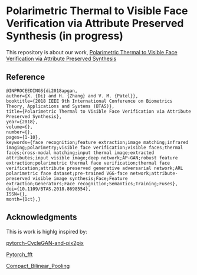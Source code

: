 # Polarimetric Thermal to Visible Face Verification via Attribute Preserved Synthesis (in progress)
This repository is about our work, [Polarimetric Thermal to Visible Face Verification via Attribute Preserved Synthesis](https://arxiv.org/abs/1901.00889)

## Reference
```
@INPROCEEDINGS{di2018apgan,
author={X. {Di} and H. {Zhang} and V. M. {Patel}},
booktitle={2018 IEEE 9th International Conference on Biometrics Theory, Applications and Systems (BTAS)},
title={Polarimetric Thermal to Visible Face Verification via Attribute Preserved Synthesis},
year={2018},
volume={},
number={},
pages={1-10},
keywords={face recognition;feature extraction;image matching;infrared imaging;polarimetry;visible face verification;visible faces;thermal faces;cross-modal matching;input thermal image;extracted attributes;input visible image;deep network;AP-GAN;robust feature extraction;polarimetric thermal face verification;thermal face verification;attribute preserved generative adversarial network;ARL polarimetric face dataset;pre-trained VGG-face network;attribute-preserved visible image synthesis;Face;Feature extraction;Generators;Face recognition;Semantics;Training;Fuses},
doi={10.1109/BTAS.2018.8698554},
ISSN={},
month={Oct},}
```

## Acknowledgments
This is work is highlg inspired by: 

[pytorch-CycleGAN-and-pix2pix](https://github.com/junyanz/pytorch-CycleGAN-and-pix2pix#prerequisites)

[Pytorch_fft](https://github.com/locuslab/pytorch_fft)

[Compact_Bilinear_Pooling](https://github.com/gdlg/pytorch_compact_bilinear_pooling)
